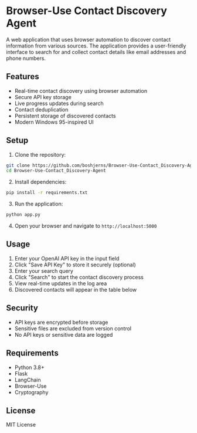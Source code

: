 # Browser-Use Contact Discovery Agent

A web application that uses browser automation to discover contact information from various sources. The application provides a user-friendly interface to search for and collect contact details like email addresses and phone numbers.

## Features

- Real-time contact discovery using browser automation
- Secure API key storage
- Live progress updates during search
- Contact deduplication
- Persistent storage of discovered contacts
- Modern Windows 95-inspired UI

## Setup

1. Clone the repository:
```bash
git clone https://github.com/boshjerns/Browser-Use-Contact_Discovery-Agent.git
cd Browser-Use-Contact_Discovery-Agent
```

2. Install dependencies:
```bash
pip install -r requirements.txt
```

3. Run the application:
```bash
python app.py
```

4. Open your browser and navigate to `http://localhost:5000`

## Usage

1. Enter your OpenAI API key in the input field
2. Click "Save API Key" to store it securely (optional)
3. Enter your search query
4. Click "Search" to start the contact discovery process
5. View real-time updates in the log area
6. Discovered contacts will appear in the table below

## Security

- API keys are encrypted before storage
- Sensitive files are excluded from version control
- No API keys or sensitive data are logged

## Requirements

- Python 3.8+
- Flask
- LangChain
- Browser-Use
- Cryptography

## License

MIT License
